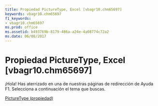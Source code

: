 ```yaml
---
title: Propiedad PictureType, Excel [vbagr10.chm65697]
keywords: vbagr10.chm65697
f1_keywords:
- vbagr10.chm65697
ms.prod: office
ms.assetid: b493769b-8179-486a-a24e-4a08774c72a2
ms.date: 06/08/2017
---
```





# Propiedad PictureType, Excel [vbagr10.chm65697]

¡Hola! Has aterrizado en una de nuestras páginas de redirección de Ayuda F1. Selecciona a continuación el tema que buscas.


 [PictureType (propiedad)](http://msdn.microsoft.com/library/picturetype-property%28Office.15%29.aspx)


